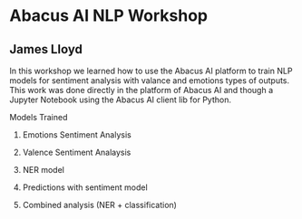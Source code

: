 # Abacus AI NLP Workshop
## James Lloyd

In this workshop we learned how to use the Abacus AI platform to train NLP models for sentiment analysis with valance and emotions types of outputs. This work was done directly in the platform of Abacus AI and though a Jupyter Notebook using the Abacus AI client lib for Python.

Models Trained
1. Emotions Sentiment Analysis
2. Valence Sentiment Analaysis
3. NER model

1. Predictions with sentiment model
2. Combined analysis (NER + classification)
